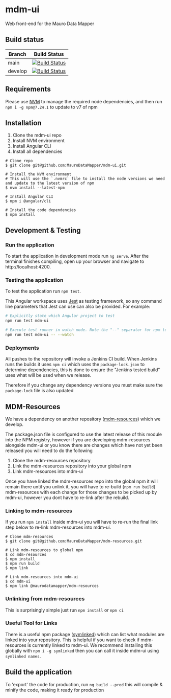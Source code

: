 # mdm-ui

Web front-end for the Mauro Data Mapper

## Build status

| Branch | Build Status |
| ------ | ------------ |
| main | [![Build Status](https://jenkins.cs.ox.ac.uk/buildStatus/icon?job=Mauro+Data+Mapper%2Fmdm-ui%2Fmain)](https://jenkins.cs.ox.ac.uk/blue/organizations/jenkins/Mauro%20Data%20Mapper%2Fmdm-ui/branches) |
| develop | [![Build Status](https://jenkins.cs.ox.ac.uk/buildStatus/icon?job=Mauro+Data+Mapper%2Fmdm-ui%2Fdevelop)](https://jenkins.cs.ox.ac.uk/blue/organizations/jenkins/Mauro%20Data%20Mapper%2Fmdm-ui/branches) |

## Requirements

Please use [NVM](https://github.com/nvm-sh/nvm) to manage the required node dependencies, and then run `npm i -g npm@7.24.1` to update to v7 of npm

## Installation

1. Clone the mdm-ui repo
1. Install NVM environment
1. Install Angular CLI
1. Install all dependencies

```shell
# Clone repo
$ git clone git@github.com:MauroDataMapper/mdm-ui.git

# Install the NVM environment
# This will use the `.nvmrc` file to install the node versions we need and update to the latest version of npm
$ nvm install --latest-npm

# Install Angular CLI
$ npm i @angular/cli

# Install the code dependencies
$ npm install
```

## Development & Testing

### Run the application

To start the application in development mode run `ng serve`. After the terminal finishes compiling, open up your browser and navigate to http://localhost:4200.

### Testing the application

To test the application run `npm test`.

This Angular workspace uses [Jest](https://jestjs.io/) as testing framework, so any command line parameters that Jest can use can also be provided. For example:

```bash
# Explicitly state which Angular project to test
npm run test mdm-ui

# Execute test runner in watch mode. Note the "--" separator for npm to separate command line arguments
npm run test mdm-ui -- --watch
```

### Deployments

All pushes to the repository will invoke a Jenkins CI build.
When Jenkins runs the builds it uses `npm ci` which uses the `package-lock.json` to determine dependencies,
this is done to ensure the "Jenkins tested build" uses what will be used when we release.

Therefore if you change any dependency versions you must make sure the `package-lock` file is also updated

## MDM-Resources

We have a dependency on another repository ([mdm-resources](https://github.com/MauroDataMapper/mdm-resources)) which we develop.

The package.json file is configured to use the latest release of this module into the NPM registry,
however if you are developing mdm-resources alongside mdm-ui or you know there are changes which have not yet been released you will need to 
do the following

1. Clone the mdm-resources repository
2. Link the mdm-resources repository into your global npm
3. Link mdm-resources into mdm-ui

Once you have linked the mdm-resources repo into the global npm it will remain there until you unlink it,
you will have to re-build (`npm run build`) mdm-resources with each change for those changes to be picked up by mdm-ui,
however you dont have to re-link after the rebuild.

### Linking to mdm-resources

If you run `npm install` inside mdm-ui you will have to re-run the final link step below to re-link mdm-resources into mdm-ui.

```shell
# Clone mdm-resources
$ git clone git@github.com:MauroDataMapper/mdm-resources.git

# Link mdm-resources to global npm
$ cd mdm-resources
$ npm install
$ npm run build
$ npm link

# Link mdm-resources into mdm-ui
$ cd mdm-ui
$ npm link @maurodatamapper/mdm-resources
```

### Unlinking from mdm-resources

This is surprisingly simple just run `npm install` or `npm ci`

### Useful Tool for Links

There is a useful npm package ([symlinked](https://www.npmjs.com/package/symlinked)) which can list what modules are linked into your repository.
This is helpful if you want to check if mdm-resources is currently linked to mdm-ui.
We recommend installing this globally with `npm i -g symlinked` then you can call it inside mdm-ui using `symlinked names`.

## Build the application

To 'export' the code for production, run `ng build --prod` this will compile & minify the code, making it ready for production